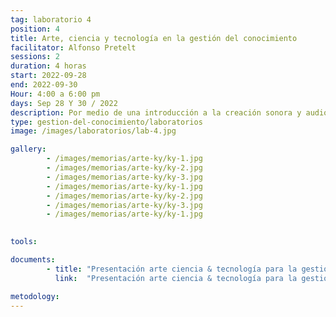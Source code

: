 ```yaml
---
tag: laboratorio 4
position: 4
title: Arte, ciencia y tecnología en la gestión del conocimiento
facilitator: Alfonso Pretelt 
sessions: 2
duration: 4 horas
start: 2022-09-28
end: 2022-09-30
Hour: 4:00 a 6:00 pm
days: Sep 28 Y 30 / 2022
description: Por medio de una introducción a la creación sonora y audiovisual, abordamos conceptos básicos sobre arte, ciencia, tecnología y herramientas concretas para la creación artística. Exploramos nuevos medios y experiencias en el arte como la escucha profunda o “Deep listening”. Resultado de esto, hicimos una intervención artística con datos de medio ambiente en el Planetario de Bogotá. 
type: gestion-del-conocimiento/laboratorios
image: /images/laboratorios/lab-4.jpg

gallery:
        - /images/memorias/arte-ky/ky-1.jpg
        - /images/memorias/arte-ky/ky-2.jpg
        - /images/memorias/arte-ky/ky-3.jpg
        - /images/memorias/arte-ky/ky-1.jpg
        - /images/memorias/arte-ky/ky-2.jpg
        - /images/memorias/arte-ky/ky-3.jpg
        - /images/memorias/arte-ky/ky-1.jpg
        

tools:   

documents: 
        - title: "Presentación arte ciencia & tecnología para la gestión del conocimiento"
          link:  "Presentación arte ciencia & tecnología para la gestión del conocimiento.pdf"

metodology: 
---
```

